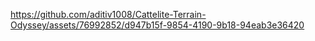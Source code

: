 

https://github.com/aditiv1008/Cattelite-Terrain-Odyssey/assets/76992852/d947b15f-9854-4190-9b18-94eab3e36420

